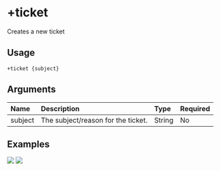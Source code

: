 # +ticket
Creates a new ticket

## Usage
```
+ticket {subject}
```

## Arguments
Name | Description | Type | Required
:-- | :-- | :-- | :--
subject | The subject/reason for the ticket. | String | No

## Examples
![](https://user-images.githubusercontent.com/111157596/199071471-98e61809-7eab-4b3f-95a4-33a3f8e0c9e5.png)
![](https://user-images.githubusercontent.com/111157596/199071505-1d41e532-eac0-4633-bbac-d2e2d6d8a95d.png)
